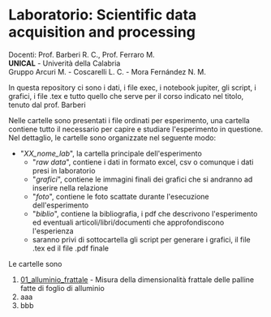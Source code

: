 # Laboratorio: Scientific data acquisition and processing
Docenti: Prof. Barberi R. C., Prof. Ferraro M.<br>
**UNICAL** - Univerità della Calabria<br>
Gruppo Arcuri M. - Coscarelli L. C. - Mora Fernández N. M.

In questa repository ci sono i dati, i file exec, i notebook jupiter, gli script, i grafici, i file .tex e tutto quello che serve per il corso indicato nel titolo, tenuto dal prof. Barberi

Nelle cartelle sono presentati i file ordinati per esperimento, una cartella contiene tutto il necessario per capire e studiare l'esperimento in questione.
Nel dettaglio, le cartelle sono organizzate nel seguente modo:
* "*XX_nome_lab*", la cartella principale dell'esperimento
  * "*raw data*", contiene i dati in formato excel, csv o comunque i dati presi in laboratorio
  * "*grafici*", contiene le immagini finali dei grafici che si andranno ad inserire nella relazione
  * "*foto*", contiene le foto scattate durante l'esecuzione dell'esperimento
  * "*biblio*", contiene la bibliografia, i pdf che descrivono l'esperimento ed eventuali articoli/libri/documenti che approfondiscono l'esperienza
  * saranno privi di sottocartella gli script per generare i grafici, il file .tex ed il file .pdf finale  

Le cartelle sono
1. [01_alluminio_frattale](https://github.com/MIK2292/Lab_Sc_data_acquisition/tree/main/01_alluminio_frattale) - Misura della dimensionalità frattale delle palline fatte di foglio di alluminio
2. aaa
3. bbb

